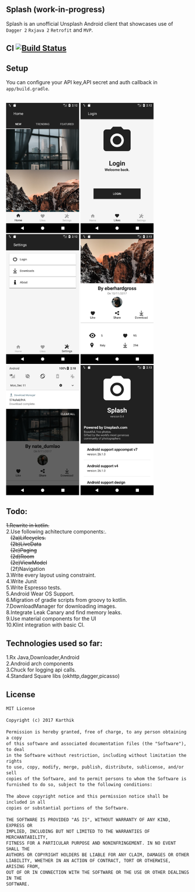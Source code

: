 ## Splash (work-in-progress)

Splash is an unofficial Unsplash Android client that showcases use of `Dagger 2` `Rxjava 2`  `Retrofit` and `MVP`.<br/>

## CI [![Build Status](https://app.bitrise.io/app/ace9bafaf050bb3e/status.svg?token=OBEws1-W4WXbb1hZ4KPJgQ&branch=develop)](https://app.bitrise.io/app/ace9bafaf050bb3e)

## Setup
You can configure your API key,API secret and auth callback in `app/build.gradle`.<br/><br/>

<img src="https://github.com/NULLPointerGuy/Splash/blob/master/assets/screenshot-1.png" width="200"> <img src="https://github.com/NULLPointerGuy/Splash/blob/master/assets/screenshot-2.png" width="200"> <img src="https://github.com/NULLPointerGuy/Splash/blob/master/assets/screenshot-3.png" width="200"> <img src="https://github.com/NULLPointerGuy/Splash/blob/master/assets/screenshot-4.png" width="200"> <img src="https://github.com/NULLPointerGuy/Splash/blob/master/assets/screenshot-5.png" width="200"> <img src="https://github.com/NULLPointerGuy/Splash/blob/master/assets/screenshot-6.png" width="200">

## Todo:<br/>
~~1.Rewrite in kotlin.<br/>~~
2.Use following achitecture components:.<br/>
   &nbsp;&nbsp;&nbsp;~~(2a)Lifecycles.<br/>~~
   &nbsp;&nbsp;&nbsp;~~(2b)LiveData<br/>~~
   &nbsp;&nbsp;&nbsp;~~(2c)Paging<br/>~~
   &nbsp;&nbsp;&nbsp;~~(2d)Room<br/>~~
   &nbsp;&nbsp;&nbsp;~~(2e)ViewModel<br/>~~
   &nbsp;&nbsp;&nbsp;(2f)Navigation<br/>
3.Write every layout using constraint.<br/>
4.Write Junit<br/>
5.Write Espresso tests.<br/>
5.Android Wear OS Support.<br/>
6.Migration of gradle scripts from groovy to kotlin.<br/>
7.DownloadManager for downloading images.<br/>
8.Integrate Leak Canary and find memory leaks.<br/>
9.Use material components for the UI<br/>
10.Klint integration with basic CI.<br/>

## Technologies used so far:<br/>
1.Rx Java,Downloader,Android<br/>
2.Android arch components<br/>
3.Chuck for logging api calls.<br/>
4.Standard Square libs (okhttp,dagger,picasso)<br/>


## License
```
MIT License

Copyright (c) 2017 Karthik

Permission is hereby granted, free of charge, to any person obtaining a copy
of this software and associated documentation files (the "Software"), to deal
in the Software without restriction, including without limitation the rights
to use, copy, modify, merge, publish, distribute, sublicense, and/or sell
copies of the Software, and to permit persons to whom the Software is
furnished to do so, subject to the following conditions:

The above copyright notice and this permission notice shall be included in all
copies or substantial portions of the Software.

THE SOFTWARE IS PROVIDED "AS IS", WITHOUT WARRANTY OF ANY KIND, EXPRESS OR
IMPLIED, INCLUDING BUT NOT LIMITED TO THE WARRANTIES OF MERCHANTABILITY,
FITNESS FOR A PARTICULAR PURPOSE AND NONINFRINGEMENT. IN NO EVENT SHALL THE
AUTHORS OR COPYRIGHT HOLDERS BE LIABLE FOR ANY CLAIM, DAMAGES OR OTHER
LIABILITY, WHETHER IN AN ACTION OF CONTRACT, TORT OR OTHERWISE, ARISING FROM,
OUT OF OR IN CONNECTION WITH THE SOFTWARE OR THE USE OR OTHER DEALINGS IN THE
SOFTWARE.
```
